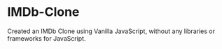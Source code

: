 # IMDb-Clone
Created an IMDb Clone using Vanilla JavaScript, without any libraries or frameworks for JavaScript.
